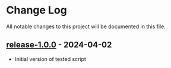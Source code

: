 # Change Log

All notable changes to this project will be documented in this file.

## [release-1.0.0](https://github.com/SWastling/pdf2dcm_study/tree/release-1.0.0) - 2024-04-02

- Initial version of tested script
